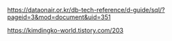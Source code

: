 https://dataonair.or.kr/db-tech-reference/d-guide/sql/?pageid=3&mod=document&uid=351



https://kimdingko-world.tistory.com/203

